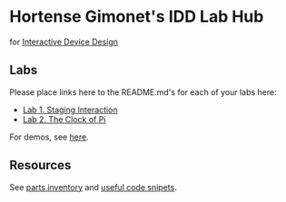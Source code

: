 # Hortense Gimonet's IDD Lab Hub
for [Interactive Device Design](https://github.com/FAR-Lab/Developing-and-Designing-Interactive-Devices/)

## Labs
Please place links here to the README.md's for each of your labs here:
- [Lab 1. Staging Interaction](Lab%201/)
- [Lab 2. The Clock of Pi](Lab%202/)

For demos, see [here](https://www.youtube.com/watch?v=A4iu2SVTTEs&list=PLRs-v4T858Ldc9at1v64JoEdFnteZAZzw).

## Resources

See [parts inventory](Lab%202/partslist.md) and [useful code snipets](Lab%202/pi_setup.md).
